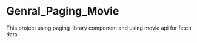 # Genral_Paging_Movie
This project using paging library component and using movie api for fetch data
